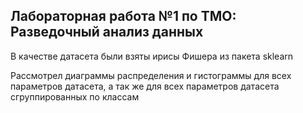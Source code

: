 ## Лабораторная работа №1 по ТМО: Разведочный анализ данных

В качестве датасета были взяты ирисы Фишера из пакета sklearn

Рассмотрел диаграммы распределения и гистограммы для всех параметров датасета, а так же для всех параметров датасета сгруппированных по классам
 